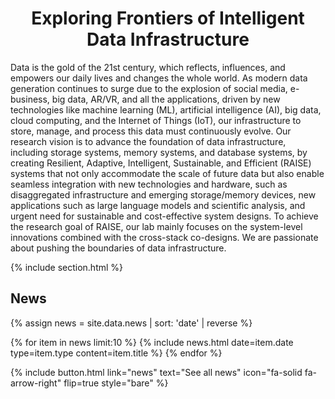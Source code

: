 ---
---

<h1 style="text-align:center"> Exploring Frontiers of Intelligent Data Infrastructure </h1>

Data is the gold of the 21st century, which reflects, influences, and empowers our daily lives and changes the whole world. As modern data generation continues to surge due to the explosion of social media, e-business, big data, AR/VR, and all the applications, driven by new technologies like machine learning (ML), artificial intelligence (AI), big data, cloud computing, and the Internet of Things (IoT), our infrastructure to store, manage, and process this data must continuously evolve. Our research vision is to advance the foundation of data infrastructure, including storage systems, memory systems, and database systems, by creating Resilient, Adaptive, Intelligent, Sustainable, and Efficient (RAISE) systems that not only accommodate the scale of future data but also enable seamless integration with new technologies and hardware, such as disaggregated infrastructure and emerging storage/memory devices, new applications such as large language models and scientific analysis, and urgent need for sustainable and cost-effective system designs. To achieve the research goal of RAISE, our lab mainly focuses on the system-level innovations combined with the cross-stack co-designs. We are passionate about pushing the boundaries of data infrastructure.

{% include section.html %}

## News

{% assign news = site.data.news 
  | sort: 'date'
  | reverse
%}

{% for item in news limit:10 %}
{%
  include news.html
  date=item.date
  type=item.type
  content=item.title
%}
{% endfor %}

{%
  include button.html
  link="news"
  text="See all news"
  icon="fa-solid fa-arrow-right"
  flip=true
  style="bare"
%}

<!-- Dummy Code using Glide.js -->
<!-- <div class="glide">
  <div class="glide__track" data-glide-el="track">
    <ul class="glide__slides">
      <li class="glide__slide">0</li>
      <li class="glide__slide">1</li>
      <li class="glide__slide">2</li>
    </ul>
  </div>
</div>

<script>
  new Glide('.glide').mount()
</script> -->


<!-- Dummy Code using Glider.js -->
<!-- <div class="glider">
  <div> 1 </div>
  <div> 2 </div>
  <div> 3 </div>
</div>

<script>
  new Glider(document.querySelector('.glider'), {
    slidesToShow: 1,
    dots: '#dots',
    draggable: true,
    arrows: {
      prev: '.glider-prev',
      next: '.glider-next'
    }
  });
</script> -->

